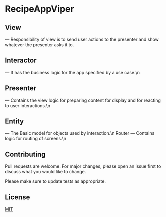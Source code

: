 
# RecipeAppViper
## View 
— Responsibility of view is to send user actions to the presenter and show whatever the presenter asks it to.

## Interactor 
— It has the business logic for the app specified by a use case.\n
## Presenter 
— Contains the view logic for preparing content for display and for reacting to user interactions.\n
## Entity 
— The Basic model for objects used by interaction.\n
Router — Contains logic for routing of screens.\n

## Contributing

Pull requests are welcome. For major changes, please open an issue first
to discuss what you would like to change.

Please make sure to update tests as appropriate.

## License

[MIT](https://choosealicense.com/licenses/mit/)

